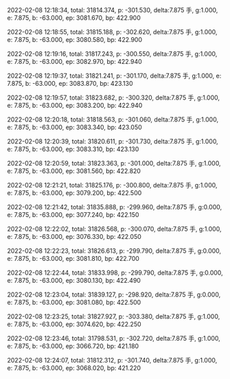 2022-02-08 12:18:34, total: 31814.374, p: -301.530, delta:7.875 手, g:1.000, e: 7.875, b: -63.000, ep: 3081.670, bp: 422.900

2022-02-08 12:18:55, total: 31815.188, p: -302.620, delta:7.875 手, g:1.000, e: 7.875, b: -63.000, ep: 3080.580, bp: 422.900

2022-02-08 12:19:16, total: 31817.243, p: -300.550, delta:7.875 手, g:1.000, e: 7.875, b: -63.000, ep: 3082.970, bp: 422.940

2022-02-08 12:19:37, total: 31821.241, p: -301.170, delta:7.875 手, g:1.000, e: 7.875, b: -63.000, ep: 3083.870, bp: 423.130

2022-02-08 12:19:57, total: 31823.682, p: -300.320, delta:7.875 手, g:1.000, e: 7.875, b: -63.000, ep: 3083.200, bp: 422.940

2022-02-08 12:20:18, total: 31818.563, p: -301.060, delta:7.875 手, g:1.000, e: 7.875, b: -63.000, ep: 3083.340, bp: 423.050

2022-02-08 12:20:39, total: 31820.611, p: -301.730, delta:7.875 手, g:1.000, e: 7.875, b: -63.000, ep: 3083.310, bp: 423.130

2022-02-08 12:20:59, total: 31823.363, p: -301.000, delta:7.875 手, g:1.000, e: 7.875, b: -63.000, ep: 3081.560, bp: 422.820

2022-02-08 12:21:21, total: 31825.176, p: -300.800, delta:7.875 手, g:1.000, e: 7.875, b: -63.000, ep: 3079.200, bp: 422.500

2022-02-08 12:21:42, total: 31835.888, p: -299.960, delta:7.875 手, g:0.000, e: 7.875, b: -63.000, ep: 3077.240, bp: 422.150

2022-02-08 12:22:02, total: 31826.568, p: -300.070, delta:7.875 手, g:1.000, e: 7.875, b: -63.000, ep: 3076.330, bp: 422.050

2022-02-08 12:22:23, total: 31826.613, p: -299.790, delta:7.875 手, g:0.000, e: 7.875, b: -63.000, ep: 3081.810, bp: 422.700

2022-02-08 12:22:44, total: 31833.998, p: -299.790, delta:7.875 手, g:0.000, e: 7.875, b: -63.000, ep: 3080.130, bp: 422.490

2022-02-08 12:23:04, total: 31839.127, p: -298.920, delta:7.875 手, g:0.000, e: 7.875, b: -63.000, ep: 3081.080, bp: 422.500

2022-02-08 12:23:25, total: 31827.927, p: -303.380, delta:7.875 手, g:1.000, e: 7.875, b: -63.000, ep: 3074.620, bp: 422.250

2022-02-08 12:23:46, total: 31798.531, p: -302.720, delta:7.875 手, g:1.000, e: 7.875, b: -63.000, ep: 3066.720, bp: 421.180

2022-02-08 12:24:07, total: 31812.312, p: -301.740, delta:7.875 手, g:1.000, e: 7.875, b: -63.000, ep: 3068.020, bp: 421.220